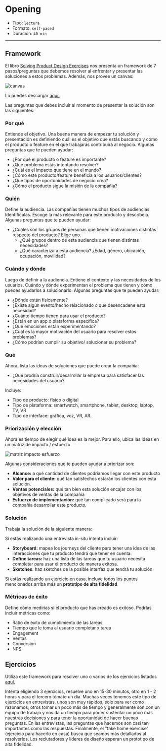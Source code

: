# Opening

- Tipo: `lectura`
- Formato: `self-paced`
- Duración: `40 min`

***

## Framework

El libro [Solving Product Design Exercises](https://www.amazon.com/Solving-Product-Design-Exercises-Questions/dp/1977000428/ref=sr_1_1?ie=UTF8&qid=1521240644&sr=8-1&keywords=solving+product+design+exercises)
nos presenta un framework de 7 pasos/preguntas que debemos resolver al enfrentar
y presentar las soluciones a estos problemas. Además, nos provee un canvas:

![canvas](https://lh4.googleusercontent.com/28TFxo-IaBqF7ZRUF6V3_7SoFIelJfKT-SnAYUU4MVzjmz1_04J5bkY6iPLDizKO9IyiuoHKN0ZlG2wkA9KpbE7hxbFTxhwBwb7cm1lgci0zfCMbsboHdOtCPTk2U5ltNhjhOuZLxg8)

Lo puedes descargar [aquí.](https://productdesigninterview.com/canvas/canvas.pdf)

Las preguntas que debes incluir al momento de presentar la solución son las
siguientes:

### Por qué

Entiende el objetivo. Una buena manera de empezar tu solución y presentación es
definiendo cuál es el objetivo que estás buscando y cómo el producto o feature
en el que trabajarás contribuirá al negocio. Algunas preguntas que te pueden
ayudar:

- ¿Por qué el producto o feature es importante?
- ¿Qué problema estás intentando resolver?
- ¿Cuál es el impacto que tiene en el mundo?
- ¿Cómo este producto/feature beneficia a los usuarios/clientes?
- ¿Qué tipos de oportunidades de negocio crea?
- ¿Cómo el producto sigue la misión de la compañia?

### Quién

Define la audiencia. Las compañías tienen muchos tipos de audiencias.
Identifícalas. Escoge la más relevante para este producto y descríbela. Algunas
preguntas que te pueden ayudar:

- ¿Cuáles son los grupos de personas que tienen motivaciones distintas respecto
  del producto? Elige uno.
  - ¿Qué grupos dentro de esta audiencia que tienen distintas necesidades?
  - ¿Qué caracteriza a esta audiencia? ¿Edad, género, ubicación, ocupación,
    movilidad?

### Cuándo y dónde

Luego de definir a la audiencia. Entiene el contexto y las necesidades de los
usuarios. Cuándo y dónde experimentan el problema que tienen y cómo puedes
ayudarlos a solucionarlo. Algunas preguntas que te pueden ayudar:

- ¿Dónde están físicamente?
- ¿Existe algún evento/hecho relacionado o que desencadene esta necesidad?
- ¿Cuánto tiempo tienen para usar el producto?
- ¿Están en un app o plataforma específica?
- ¿Qué emociones están experimentando?
- ¿Cuál es la mayor motivación del usuario para resolver estos problemas?
- ¿Cómo podrían cumplir su objetivo/ solucionar su problema?

### Qué

Ahora, lista las ideas de soluciones que puede crear la compañía:

- ¿Qué prodría construir/desarrollar la empresa para satisfacer las necesidades
  del usuario?

Incluye:

- Tipo de producto: físico o digital
- Tipo de plataforma: smartwatch, smartphone, tablet, desktop, laptop, TV, VR
- Tipo de interface: gráfica, voz, VR, AR.

### Priorización y elección

Ahora es tiempo de elegir qué idea es la mejor. Para ello, ubica las ideas en un
matriz de impacto / esfuerzo.

![matriz impacto esfuerzo](https://lh3.googleusercontent.com/CI5Xag2RVvxXpIDAFeA8RJILNbxl00iKTeqnoZRtkEWhRqohHcuH0JOvIzwYOn13wro5flNMJ-3DUq7vrMEPnNYkZbmLFo_iwUSBcTBIHbvWZNqbB55cogf_qagKOtw2CDNOOGjaHgs)

Algunas consideraciones que te pueden ayudar a priorizar son:

- **Alcance:** a qué cantidad de clientes podríamos llegar con este producto
- **Valor para el cliente:** qué tan satisfechos estarán los clientes con esta
  solución.
- **Ventas potenciales:** qué tan bien esta solución encajar con los objetivos
  de ventas de la compañía
- **Esfuerzo de implementación:** qué tan complicado será para la compañía
  desarrollar este producto.

### Solución

Trabaja la solución de la siguiente manera:

Si estás realizando una entrevista in-situ intenta incluir:

- **Storyboard:** mapea los journeys del cliente para tener una idea de las
  interacciones que tu producto tendrá que tener en cuenta.
- **Define tareas:** haz una lista de las tareas que tu usuario necesita
  completar para usar el producto de manera exitosa.
- **Sketches:** haz sketches de la posible interfaz que tendrá tu solución.

Si estás realizando un ejercicio en casa, incluye todos los puntos mencionados
arriba más un **prototipo de alta fidelidad**.

### Métricas de éxito

Define cómo medirías si el producto que has creado es exitoso. Podrías incluir
métricas como:

- Ratio de éxito de cumplimiento de las tareas
- Tiempo que le toma al usuario completar x tarea
- Engagement
- Ventas
- Conversión
- NPS

## Ejercicios

Utiliza este framework para resolver uno o varios de los ejercicios listados
[aquí.](https://docs.google.com/document/d/1kx5FWjBnSWzwkv8ZDQzFPSFfDtaiEl270YipSFeYEjk/edit?usp=sharing)

Intenta eligiendo 3 ejercicios, resuelve uno en 15-30 minutos, otro en 1 - 2
horas y para el tercero tómate un día. Muchas veces tenemos este tipo de
ejercicios en entrevistas, unos son muy rápidos, solo para ver como razonamos,
otros tomar un poco más de tiempo y generalmente son con un equipo de trabajo
y nos da un tiempo para poder sustentar un poco más nuestras decisiones y para
tener la oportunidad de hacer buenas preguntas. En las entrevistas, las
preguntas que hacemos son casi tan importantes como las respuestas. Finalmente,
el "take home exercise" (ejercicio para hacerlo en casa) busca que seamos más
detallados al resolverlos. Los reclutadores y líderes de diseño esperan un
prototipo de alta fidelidad.